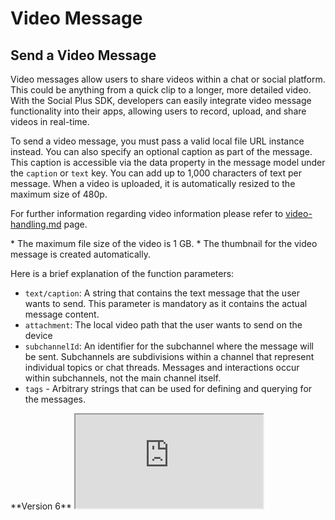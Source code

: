 # Video Message

## Send a Video Message

Video messages allow users to share videos within a chat or social platform. This could be anything from a quick clip to a longer, more detailed video. With the Social Plus SDK, developers can easily integrate video message functionality into their apps, allowing users to record, upload, and share videos in real-time.

To send a video message, you must pass a valid local file URL instance instead. You can also specify an optional caption as part of the message. This caption is accessible via the data property in the message model under the `caption` or `text` key. You can add up to 1,000 characters of text per message. When a video is uploaded, it is automatically resized to the maximum size of 480p.

For further information regarding video information please refer to [video-handling.md](../../../core-concepts/files-images-and-videos/video-handling.md "mention") page.

<Info>
* The maximum file size of the video is 1 GB.
* The thumbnail for the video message is created automatically.
</Info>

Here is a brief explanation of the function parameters:

* `text/caption`: A string that contains the text message that the user wants to send. This parameter is mandatory as it contains the actual message content.
* `attachment`: The local video path that the user wants to send on the device
* `subchannelId`: An identifier for the subchannel where the message will be sent. Subchannels are subdivisions within a channel that represent individual topics or chat threads. Messages and interactions occur within subchannels, not the main channel itself.
* `tags` - Arbitrary strings that can be used for defining and querying for the messages.

<Tabs>
<Tab title="iOS">
**Version 6**

<iframe src="https://gist.github.com/amythee/f891aebbc87b1524ac066fa75ae93c00" />

**Version 5 (Maintained)**

<iframe src="https://gist.github.com/amythee/0f264196abc2b4b126aa35c644277b65" />
</Tab>

<Tab title="Android">
**Version 6**

<iframe src="https://gist.github.com/amythee/49e821c197f3b17e0d6b3d0ee2b25af5" />

**Version 5 (Maintained)**

<iframe src="https://gist.github.com/amythee/7f15998197ee7b9ad06a7a8aac40f682" />
</Tab>

<Tab title="JavaScript">
Supported ✅ (please wait while we prepare a real example!)
</Tab>

<Tab title="TypeScript">
<Info>
Refer to [video-handling.md](../../../core-concepts/files-images-and-videos/video-handling.md "mention") for sample code on how to upload videos and check its progress.
</Info>

Version 6

<iframe src="https://gist.github.com/amythee/772918f9ef8c3585f3b79e74f36cce86#file-createvideomessage-ts" />

Beta (v0.0.1)

<iframe src="https://gist.github.com/e5c16806c6ebfd69a699d79549b15bcb" />
</Tab>
</Tabs>